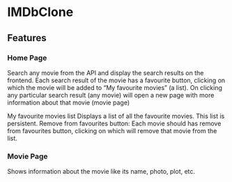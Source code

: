 # IMDbClone

## Features

### Home Page
Search any movie from the API and display the search results on the frontend.
Each search result of the movie has a favourite button, clicking on which the movie will be added to “My favourite movies” (a list).
On clicking any particular search result (any movie) will open a new page with more information about that movie (movie page)

My favourite movies list
Displays a list of all the favourite movies.
This list is persistent.
Remove from favourites button: Each movie should has remove from favourites button, clicking on which will remove that movie from the list.

### Movie Page
Shows information about the movie like its name, photo, plot, etc.
